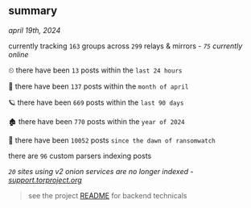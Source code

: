 
## summary
_april 19th, 2024_

currently tracking `163` groups across `299` relays & mirrors - _`75` currently online_

⏲ there have been `13` posts within the `last 24 hours`

🦈 there have been `137` posts within the `month of april`

🪐 there have been `669` posts within the `last 90 days`

🏚 there have been `770` posts within the `year of 2024`

🦕 there have been `10052` posts `since the dawn of ransomwatch`

there are `96` custom parsers indexing posts

_`20` sites using v2 onion services are no longer indexed - [support.torproject.org](https://support.torproject.org/onionservices/v2-deprecation/)_

> see the project [README](https://github.com/joshhighet/ransomwatch#ransomwatch--) for backend technicals
